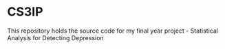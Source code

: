 # CS3IP
This repository holds the source code for my final year project - Statistical Analysis for Detecting Depression
